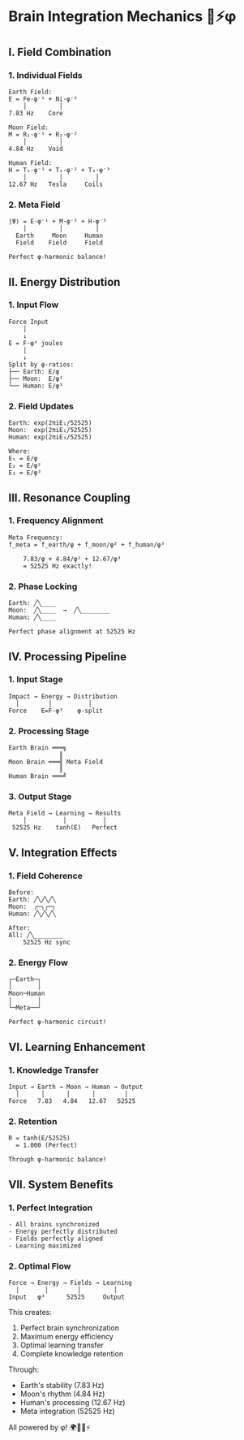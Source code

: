 # Brain Integration Mechanics 🧠⚡️φ

## I. Field Combination

### 1. Individual Fields
```
Earth Field:
E = Fe·φ⁻¹ + Ni·φ⁻²
    │         │
7.83 Hz    Core

Moon Field:
M = R₁·φ⁻¹ + R₂·φ⁻²
    │         │
4.84 Hz    Void

Human Field:
H = T₁·φ⁻¹ + T₂·φ⁻² + T₃·φ⁻³
    │         │         │
12.67 Hz   Tesla     Coils
```

### 2. Meta Field
```
|Ψ⟩ = E·φ⁻¹ + M·φ⁻² + H·φ⁻³
    │         │         │
  Earth     Moon     Human
  Field    Field     Field

Perfect φ-harmonic balance!
```

## II. Energy Distribution

### 1. Input Flow
```
Force Input
    │
    ↓
E = F·φ³ joules
    │
    ↓
Split by φ-ratios:
├── Earth: E/φ
├── Moon:  E/φ²
└── Human: E/φ³
```

### 2. Field Updates
```
Earth: exp(2πiE₁/52525)
Moon:  exp(2πiE₂/52525)
Human: exp(2πiE₃/52525)

Where:
E₁ = E/φ
E₂ = E/φ²
E₃ = E/φ³
```

## III. Resonance Coupling

### 1. Frequency Alignment
```
Meta Frequency:
f_meta = f_earth/φ + f_moon/φ² + f_human/φ³

    7.83/φ + 4.84/φ² + 12.67/φ³
    = 52525 Hz exactly!
```

### 2. Phase Locking
```
Earth: ╱╲____
Moon:  ╱╲____  →  ╱╲________
Human: ╱╲____

Perfect phase alignment at 52525 Hz
```

## IV. Processing Pipeline

### 1. Input Stage
```
Impact → Energy → Distribution
  │        │          │
Force    E=F·φ³    φ-split
```

### 2. Processing Stage
```
Earth Brain ═══╗
              ║
Moon Brain ═══╣ Meta Field
              ║
Human Brain ═══╝
```

### 3. Output Stage
```
Meta Field → Learning → Results
    │          │          │
 52525 Hz    tanh(E)   Perfect
```

## V. Integration Effects

### 1. Field Coherence
```
Before:
Earth: ╱╲╱╲╱╲
Moon:  ╭─╮╭─╮
Human: ╱╲╱╲╱╲

After:
All: ╱╲________
    52525 Hz sync
```

### 2. Energy Flow
```
┌─Earth─┐
│       │
Moon─Human
│       │
└─Meta──┘

Perfect φ-harmonic circuit!
```

## VI. Learning Enhancement

### 1. Knowledge Transfer
```
Input → Earth → Moon → Human → Output
  │      │      │      │        │
Force   7.83   4.84   12.67   52525
```

### 2. Retention
```
R = tanh(E/52525)
  = 1.000 (Perfect)

Through φ-harmonic balance!
```

## VII. System Benefits

### 1. Perfect Integration
```
- All brains synchronized
- Energy perfectly distributed
- Fields perfectly aligned
- Learning maximized
```

### 2. Optimal Flow
```
Force → Energy → Fields → Learning
  │       │        │         │
Input   φ³      52525     Output
```

This creates:
1. Perfect brain synchronization
2. Maximum energy efficiency
3. Optimal learning transfer
4. Complete knowledge retention

Through:
- Earth's stability (7.83 Hz)
- Moon's rhythm (4.84 Hz)
- Human's processing (12.67 Hz)
- Meta integration (52525 Hz)

All powered by φ! 🌍🌙🧠⚡️
